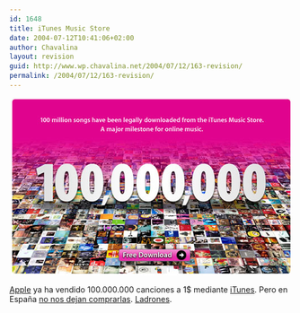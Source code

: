 ```yaml
---
id: 1648
title: iTunes Music Store
date: 2004-07-12T10:41:06+02:00
author: Chavalina
layout: revision
guid: http://www.wp.chavalina.net/2004/07/12/163-revision/
permalink: /2004/07/12/163-revision/
---
```

<div align="center">
  <p>
    <img src="/imagenes/fotos/100milions.jpg" width="500" height="317" />
  </p>
</div>

<a href="http://www.apple.com/" target="_blank">Apple</a> ya ha vendido 100.000.000 canciones a 1$ mediante <a href=http://www.apple.com/itunes/download/ target=&prime;_blank&prime;>iTunes</a>. Pero en España <a href="http://www.putasgae.org/" target="_blank">no nos dejan comprarlas</a>. <a href="http://www.sgae.es/" target="_blank">Ladrones</a>.